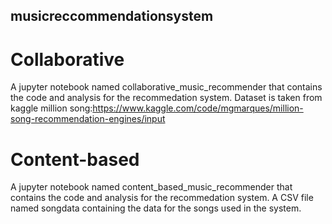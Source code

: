 ## musicreccommendationsystem
# Collaborative
A jupyter notebook named collaborative_music_recommender that contains the code and analysis for the recommedation system.
Dataset is taken from kaggle million song:https://www.kaggle.com/code/mgmarques/million-song-recommendation-engines/input



# Content-based
A jupyter notebook named content_based_music_recommender that contains the code and analysis for the recommedation system.
A CSV file named songdata containing the data for the songs used in the system.
